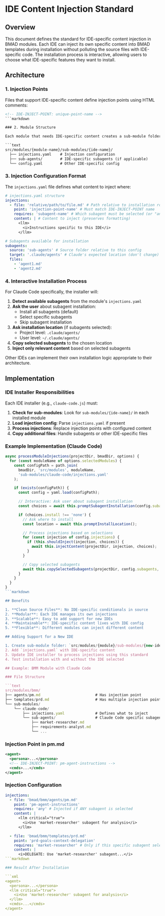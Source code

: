 # IDE Content Injection Standard

## Overview

This document defines the standard for IDE-specific content injection in BMAD modules. Each IDE can inject its own specific content into BMAD templates during installation without polluting the source files with IDE-specific code. The installation process is interactive, allowing users to choose what IDE-specific features they want to install.

## Architecture

### 1. Injection Points

Files that support IDE-specific content define injection points using HTML comments:

```xml
<!-- IDE-INJECT-POINT: unique-point-name -->
```markdown

### 2. Module Structure

Each module that needs IDE-specific content creates a sub-module folder:

```text
src/modules/{module-name}/sub-modules/{ide-name}/
  ├── injections.yaml    # Injection configuration
  ├── sub-agents/        # IDE-specific subagents (if applicable)
  └── config.yaml        # Other IDE-specific config
```

### 3. Injection Configuration Format

The `injections.yaml` file defines what content to inject where:

```yaml
# injections.yaml structure
injections:
  - file: 'relative/path/to/file.md' # Path relative to installation root
    point: 'injection-point-name' # Must match IDE-INJECT-POINT name
    requires: 'subagent-name' # Which subagent must be selected (or "any")
    content: | # Content to inject (preserves formatting)
      <llm>
        <i>Instructions specific to this IDE</i>
      </llm>

# Subagents available for installation
subagents:
  source: 'sub-agents' # Source folder relative to this config
  target: '.claude/agents' # Claude's expected location (don't change)
  files:
    - 'agent1.md'
    - 'agent2.md'
```

### 4. Interactive Installation Process

For Claude Code specifically, the installer will:

1. **Detect available subagents** from the module's `injections.yaml`
2. **Ask the user** about subagent installation:
   - Install all subagents (default)
   - Select specific subagents
   - Skip subagent installation
3. **Ask installation location** (if subagents selected):
   - Project level: `.claude/agents/`
   - User level: `~/.claude/agents/`
4. **Copy selected subagents** to the chosen location
5. **Inject only relevant content** based on selected subagents

Other IDEs can implement their own installation logic appropriate to their architecture.

## Implementation

### IDE Installer Responsibilities

Each IDE installer (e.g., `claude-code.js`) must:

1. **Check for sub-modules**: Look for `sub-modules/{ide-name}/` in each installed module
2. **Load injection config**: Parse `injections.yaml` if present
3. **Process injections**: Replace injection points with configured content
4. **Copy additional files**: Handle subagents or other IDE-specific files

### Example Implementation (Claude Code)

```javascript
async processModuleInjections(projectDir, bmadDir, options) {
  for (const moduleName of options.selectedModules) {
    const configPath = path.join(
      bmadDir, 'src/modules', moduleName,
      'sub-modules/claude-code/injections.yaml'
    );

    if (exists(configPath)) {
      const config = yaml.load(configPath);

      // Interactive: Ask user about subagent installation
      const choices = await this.promptSubagentInstallation(config.subagents);

      if (choices.install !== 'none') {
        // Ask where to install
        const location = await this.promptInstallLocation();

        // Process injections based on selections
        for (const injection of config.injections) {
          if (this.shouldInject(injection, choices)) {
            await this.injectContent(projectDir, injection, choices);
          }
        }

        // Copy selected subagents
        await this.copySelectedSubagents(projectDir, config.subagents, choices, location);
      }
    }
  }
}
```markdown

## Benefits

1. **Clean Source Files**: No IDE-specific conditionals in source
2. **Modular**: Each IDE manages its own injections
3. **Scalable**: Easy to add support for new IDEs
4. **Maintainable**: IDE-specific content lives with IDE config
5. **Flexible**: Different modules can inject different content

## Adding Support for a New IDE

1. Create sub-module folder: `src/modules/{module}/sub-modules/{new-ide}/`
2. Add `injections.yaml` with IDE-specific content
3. Update IDE installer to process injections using this standard
4. Test installation with and without the IDE selected

## Example: BMM Module with Claude Code

### File Structure

```text
src/modules/bmm/
├── agents/pm.md                         # Has injection point
├── templates/prd.md                     # Has multiple injection points
└── sub-modules/
    └── claude-code/
        ├── injections.yaml              # Defines what to inject
        └── sub-agents/                  # Claude Code specific subagents
            ├── market-researcher.md
            ├── requirements-analyst.md
            └── ...
```

### Injection Point in pm.md

```xml
<agent>
  <persona>...</persona>
  <!-- IDE-INJECT-POINT: pm-agent-instructions -->
  <cmds>...</cmds>
</agent>
```

### Injection Configuration

```yaml
injections:
  - file: 'bmad/bmm/agents/pm.md'
    point: 'pm-agent-instructions'
    requires: 'any' # Injected if ANY subagent is selected
    content: |
      <llm critical="true">
        <i>Use 'market-researcher' subagent for analysis</i>
      </llm>

  - file: 'bmad/bmm/templates/prd.md'
    point: 'prd-goals-context-delegation'
    requires: 'market-researcher' # Only if this specific subagent selected
    content: |
      <i>DELEGATE: Use 'market-researcher' subagent...</i>
```markdown

### Result After Installation

```xml
<agent>
  <persona>...</persona>
  <llm critical="true">
    <i>Use 'market-researcher' subagent for analysis</i>
  </llm>
  <cmds>...</cmds>
</agent>
```

